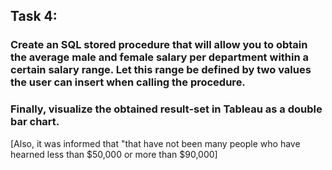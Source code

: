 ## Task 4:

### Create an SQL stored procedure that will allow you to obtain the average male and female salary per department within a certain salary range. Let this range be defined by two values the user can insert when calling the procedure.

### Finally, visualize the obtained result-set in Tableau as a double bar chart. 

[Also, it was informed that "that have not been many people who have hearned less than $50,000 or more than $90,000] 
